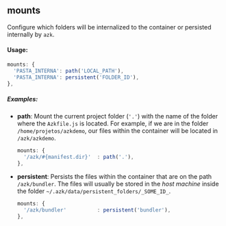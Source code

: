 ## mounts

Configure which folders will be internalized to the container or persisted internally by `azk`.

#### Usage:

  ```js
  mounts: {
    'PASTA_INTERNA': path('LOCAL_PATH'),
    'PASTA_INTERNA': persistent('FOLDER_ID'),
  },
  ```

##### Examples:

* __path__: Mount the current project folder (`'.'`) with the name of the folder where the `Azkfile.js` is located. For example, if we are in the folder `/home/projetos/azkdemo`, our files within the container will be located in `/azk/azkdemo`.

  ```js
  mounts: {
    '/azk/#{manifest.dir}'  : path('.'),
  },
  ```

* __persistent__: Persists the files within the container that are on the path `/azk/bundler`. The files will usually be stored in the _host machine_ inside the folder `~/.azk/data/persistent_folders/_SOME_ID_`.

  ```js
  mounts: {
    '/azk/bundler'          : persistent('bundler'),
  },
  ```

